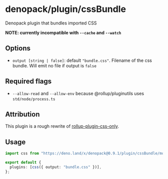 # denopack/plugin/cssBundle

Denopack plugin that bundles imported CSS

**NOTE: currently incompatible with `--cache` and `--watch`**

## Options

- `output [string | false]`: default `"bundle.css"`. Filename of the css bundle. Will emit no file if output is `false`

## Required flags

- `--allow-read` and `--allow-env` because @rollup/pluginutils uses `std/node/process.ts`

## Attribution

This plugin is a rough rewrite of [rollup-plugin-css-only](https://github.com/thgh/rollup-plugin-css-only).

## Usage

```ts
import css from "https://deno.land/x/denopack@0.9.1/plugin/cssBundle/mod.ts";

export default {
  plugins: [css({ output: "bundle.css" })],
};
```
